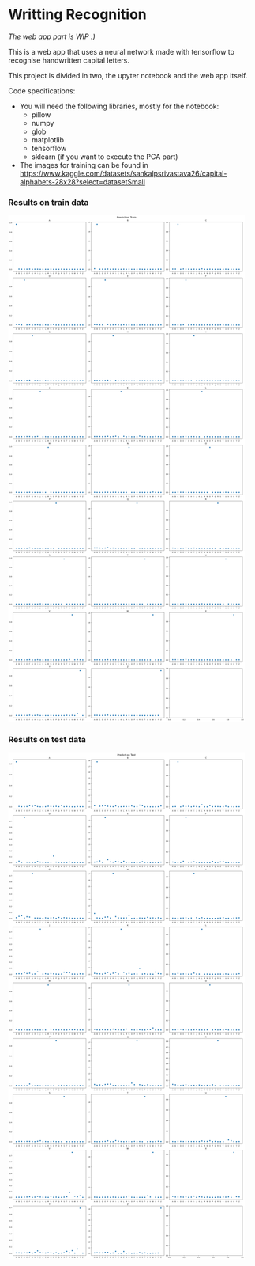 # Writting Recognition

*The web app part is WIP :)*

This is a web app that uses a neural network made with tensorflow to recognise handwritten capital letters. 

This project is divided in two, the upyter notebook and the web app itself.

Code specifications: 
- You will need the following libraries, mostly for the notebook:
    - pillow
    - numpy
    - glob
    - matplotlib
    - tensorflow
    - sklearn (if you want to execute the PCA part)
- The images for training can be found in https://www.kaggle.com/datasets/sankalpsrivastava26/capital-alphabets-28x28?select=datasetSmall

### Results on train data
![alt text](https://github.com/oliugamer/WrittingRecognition/blob/master/Graphics/train.png?raw=true)

### Results on test data
![alt text](https://github.com/oliugamer/WrittingRecognition/blob/master/Graphics/test.png?raw=true)
